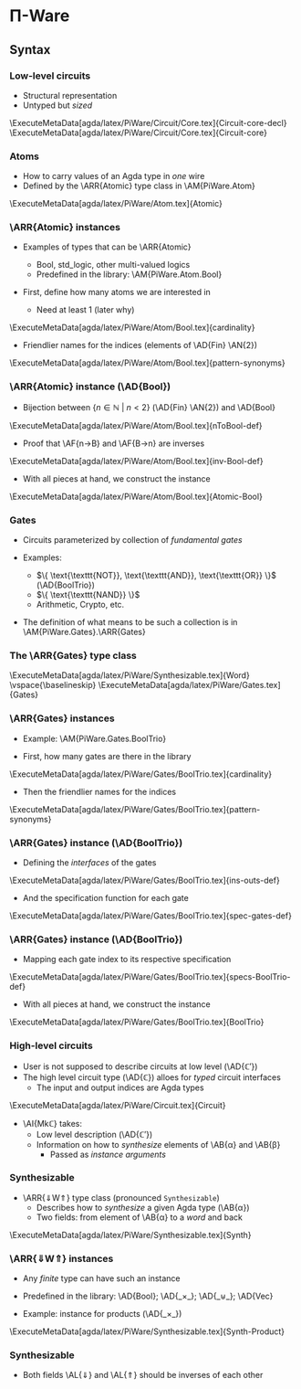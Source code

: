 Π-Ware
======

Syntax
------

### Low-level circuits ###

  * Structural representation
  * Untyped but _sized_

\ExecuteMetaData[agda/latex/PiWare/Circuit/Core.tex]{Circuit-core-decl}
\ExecuteMetaData[agda/latex/PiWare/Circuit/Core.tex]{Circuit-core}

### Atoms ###

  * How to carry values of an Agda type in _one_ wire
  * Defined by the \ARR{Atomic} type class in \AM{PiWare.Atom}

\ExecuteMetaData[agda/latex/PiWare/Atom.tex]{Atomic}

### \ARR{Atomic} instances ###

  * Examples of types that can be \ARR{Atomic}
      + Bool, std_logic, other multi-valued logics
      + Predefined in the library: \AM{PiWare.Atom.Bool}

  * First, define how many atoms we are interested in
      + Need at least 1 (later why)

\ExecuteMetaData[agda/latex/PiWare/Atom/Bool.tex]{cardinality}

  * Friendlier names for the indices (elements of \AD{Fin} \AN{2})

\ExecuteMetaData[agda/latex/PiWare/Atom/Bool.tex]{pattern-synonyms}

### \ARR{Atomic} instance (\AD{Bool}) ###

  * Bijection between $\{ n ∈ ℕ ~|~ n < 2 \}$ (\AD{Fin} \AN{2}) and \AD{Bool}

\ExecuteMetaData[agda/latex/PiWare/Atom/Bool.tex]{nToBool-def}

  * Proof that \AF{n→B} and \AF{B→n} are inverses

\ExecuteMetaData[agda/latex/PiWare/Atom/Bool.tex]{inv-Bool-def}

  * With all pieces at hand, we construct the instance

\ExecuteMetaData[agda/latex/PiWare/Atom/Bool.tex]{Atomic-Bool}

### Gates ###

  * Circuits parameterized by collection of _fundamental gates_

  * Examples:
      + $\{ \text{\texttt{NOT}}, \text{\texttt{AND}}, \text{\texttt{OR}} \}$ (\AD{BoolTrio})
      + $\{ \text{\texttt{NAND}} \}$
      + Arithmetic, Crypto, etc.

  * The definition of what means to be such a collection is in \AM{PiWare.Gates}.\ARR{Gates}

### The \ARR{Gates} type class ###

\ExecuteMetaData[agda/latex/PiWare/Synthesizable.tex]{Word}
\vspace{\baselineskip}
\ExecuteMetaData[agda/latex/PiWare/Gates.tex]{Gates}

### \ARR{Gates} instances ###

  * Example: \AM{PiWare.Gates.BoolTrio}

  * First, how many gates are there in the library

\ExecuteMetaData[agda/latex/PiWare/Gates/BoolTrio.tex]{cardinality}

  * Then the friendlier names for the indices

\ExecuteMetaData[agda/latex/PiWare/Gates/BoolTrio.tex]{pattern-synonyms}

### \ARR{Gates} instance (\AD{BoolTrio}) ###

  * Defining the _interfaces_ of the gates

\ExecuteMetaData[agda/latex/PiWare/Gates/BoolTrio.tex]{ins-outs-def}

  * And the specification function for each gate

\ExecuteMetaData[agda/latex/PiWare/Gates/BoolTrio.tex]{spec-gates-def}

### \ARR{Gates} instance (\AD{BoolTrio}) ###

  * Mapping each gate index to its respective specification

\ExecuteMetaData[agda/latex/PiWare/Gates/BoolTrio.tex]{specs-BoolTrio-def}

  * With all pieces at hand, we construct the instance

\ExecuteMetaData[agda/latex/PiWare/Gates/BoolTrio.tex]{BoolTrio}

### High-level circuits ###

  * User is not supposed to describe circuits at low level (\AD{ℂ′})
  * The high level circuit type (\AD{ℂ}) alloes for _typed_ circuit interfaces
      + The input and output indices are Agda types

\ExecuteMetaData[agda/latex/PiWare/Circuit.tex]{Circuit}

  * \AI{Mkℂ} takes:
      + Low level description (\AD{ℂ′})
      + Information on how to _synthesize_ elements of \AB{α} and \AB{β}
          - Passed as _instance arguments_

### Synthesizable ###

  * \ARR{⇓W⇑} type class (pronounced `Synthesizable`)
      + Describes how to _synthesize_ a given Agda type (\AB{α})
      + Two fields: from element of \AB{α} to a _word_ and back

\ExecuteMetaData[agda/latex/PiWare/Synthesizable.tex]{Synth}

### \ARR{⇓W⇑} instances ###

  * Any _finite_ type can have such an instance
  * Predefined in the library: \AD{Bool}; \AD{\_×\_}; \AD{\_⊎\_}; \AD{Vec}

  * Example: instance for products (\AD{\_×\_})

\ExecuteMetaData[agda/latex/PiWare/Synthesizable.tex]{Synth-Product}

### Synthesizable ###

  * Both fields \AL{⇓} and \AL{⇑} should be inverses of each other

